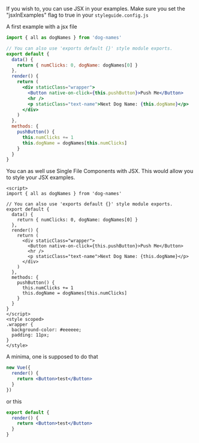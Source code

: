 If you wish to, you can use JSX in your examples. Make sure you set the "jsxInExamples" flag to true in your `styleguide.config.js`

A first example with a jsx file

```jsx
import { all as dogNames } from 'dog-names'

// You can also use 'exports default {}' style module exports.
export default {
  data() {
    return { numClicks: 0, dogName: dogNames[0] }
  },
  render() {
    return (
      <div staticClass="wrapper">
        <Button native-on-click={this.pushButton}>Push Me</Button>
        <hr />
        <p staticClass="text-name">Next Dog Name: {this.dogName}</p>
      </div>
    )
  },
  methods: {
    pushButton() {
      this.numClicks += 1
      this.dogName = dogNames[this.numClicks]
    }
  }
}
```

You can as well use Single File Components with JSX. This would allow you to style your JSX examples.

```vue
<script>
import { all as dogNames } from 'dog-names'

// You can also use 'exports default {}' style module exports.
export default {
  data() {
    return { numClicks: 0, dogName: dogNames[0] }
  },
  render() {
    return (
      <div staticClass="wrapper">
        <Button native-on-click={this.pushButton}>Push Me</Button>
        <hr />
        <p staticClass="text-name">Next Dog Name: {this.dogName}</p>
      </div>
    )
  },
  methods: {
    pushButton() {
      this.numClicks += 1
      this.dogName = dogNames[this.numClicks]
    }
  }
}
</script>
<style scoped>
.wrapper {
  background-color: #eeeeee;
  padding: 11px;
}
</style>
```

A minima, one is supposed to do that

```jsx
new Vue({
  render() {
    return <Button>test</Button>
  }
})
```

or this

```jsx
export default {
  render() {
    return <Button>test</Button>
  }
}
```
